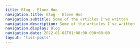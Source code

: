 ```yaml
---
title: Blog - Elone Hoo
navigation.title: Blog - Elone Hoo
navigation.subtitle: Some of the articles I've written
navigation.description: Some of the articles I've written
navigation.display: Blog
navigation.date: 2022-01-01T01:00:00.000+08:00
layout: 'list-posts'
---
```

